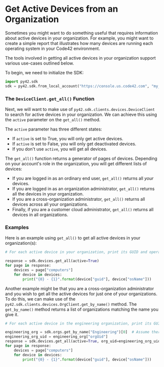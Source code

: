 # Get Active Devices from an Organization

Sometimes you might want to do something useful that requires information about active devices in your organization.
For example, you might want to create a simple report that illustrates how many devices are running each operating
system in your Code42 environment.

The tools involved in getting all active devices in your organization support
various use-cases outlined below.

To begin, we need to initialize the SDK:
```python
import py42.sdk
sdk = py42.sdk.from_local_account("https://console.us.code42.com", "my_username", "my_password")
```

### The `DeviceClient.get_all()` Function

Next, we will want to make use of `py42.sdk.clients.devices.DeviceClient` to search for active devices in your
organization. We can achieve this using the `active` parameter on the `get_all()` method.

The `active` parameter has three different states:
* If `active` is set to True, you will only get active devices.
* If `active` is set to False, you will only get deactivated devices.
* If you don't use `active`, you will get all devices.

The `get_all()` function returns a generator of pages of devices. Depending on your account's role in the
organization, you will get different lists of devices:
* If you are logged in as an ordinary end user, `get_all()` returns all *your* devices.
* If you are logged in as an organization administrator, `get_all()` returns all the devices in your organization.
* If you are a cross-organization administrator, `get_all()` returns all devices across all your organizations.
* Finally, if you are a customer cloud administrator, `get_all()` returns all devices in all organizations.

### Examples

Here is an example using `get_all()` to get all active devices in your organization(s):
```python
# For each active device in your organization, print its GUID and operating system

response = sdk.devices.get_all(active=True)
for page in response:
    devices = page["computers"]
    for device in devices:
        print("{0} - {1}".format(device["guid"], device["osName"]))
```

Another example might be that you are a cross-organization administrator and you wish to get all the active devices for
just one of your organizations. To do this, we can make use of the `py42.sdk.clients.devices.OrgClient.get_by_name()`
method. The `get_by_name()` method returns a list of organizations matching the name you give it.
```python
# For each active device in the engineering organization, print its GUID and operating system.

engineering_org = sdk.orgs.get_by_name("Engineering")[0]  # Assume there is only one org named "Engineering"
engineering_org_uid = engineering_org["orgUid"]
response = sdk.devices.get_all(active=True, org_uid=engineering_org_uid)
for page in response:
    devices = page["computers"]
    for device in devices:
        print("{0} - {1}".format(device["guid"], device["osName"]))
```
